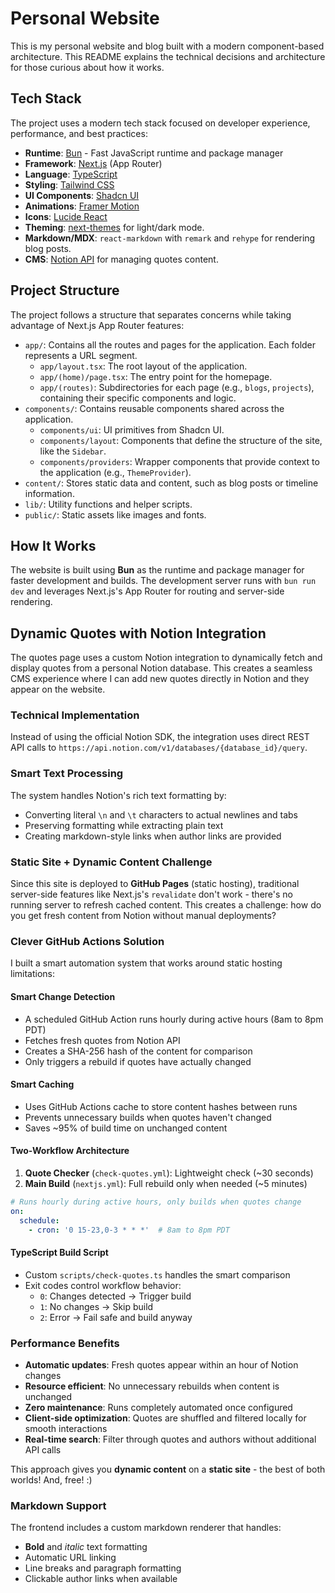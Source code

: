 # Personal Website

This is my personal website and blog built with a modern component-based architecture. This README explains the technical decisions and architecture for those curious about how it works.

## Tech Stack

The project uses a modern tech stack focused on developer experience, performance, and best practices:

-   **Runtime**: [Bun](https://bun.sh/) - Fast JavaScript runtime and package manager
-   **Framework**: [Next.js](https://nextjs.org/) (App Router)
-   **Language**: [TypeScript](https://www.typescriptlang.org/)
-   **Styling**: [Tailwind CSS](https://tailwindcss.com/)
-   **UI Components**: [Shadcn UI](https://ui.shadcn.com/)
-   **Animations**: [Framer Motion](https://www.framer.com/motion/)
-   **Icons**: [Lucide React](https://lucide.dev/)
-   **Theming**: [next-themes](https://github.com/pacocoursey/next-themes) for light/dark mode.
-   **Markdown/MDX**: `react-markdown` with `remark` and `rehype` for rendering blog posts.
-   **CMS**: [Notion API](https://developers.notion.com/) for managing quotes content.

## Project Structure

The project follows a structure that separates concerns while taking advantage of Next.js App Router features:

-   `app/`: Contains all the routes and pages for the application. Each folder represents a URL segment.
    -   `app/layout.tsx`: The root layout of the application.
    -   `app/(home)/page.tsx`: The entry point for the homepage.
    -   `app/(routes)`: Subdirectories for each page (e.g., `blogs`, `projects`), containing their specific components and logic.
-   `components/`: Contains reusable components shared across the application.
    -   `components/ui`: UI primitives from Shadcn UI.
    -   `components/layout`: Components that define the structure of the site, like the `Sidebar`.
    -   `components/providers`: Wrapper components that provide context to the application (e.g., `ThemeProvider`).
-   `content/`: Stores static data and content, such as blog posts or timeline information.
-   `lib/`: Utility functions and helper scripts.
-   `public/`: Static assets like images and fonts.

## How It Works

The website is built using **Bun** as the runtime and package manager for faster development and builds. The development server runs with `bun run dev` and leverages Next.js's App Router for routing and server-side rendering.

## Dynamic Quotes with Notion Integration

The quotes page uses a custom Notion integration to dynamically fetch and display quotes from a personal Notion database. This creates a seamless CMS experience where I can add new quotes directly in Notion and they appear on the website.

### Technical Implementation

Instead of using the official Notion SDK, the integration uses direct REST API calls to `https://api.notion.com/v1/databases/{database_id}/query`.


### Smart Text Processing

The system handles Notion's rich text formatting by:
- Converting literal `\n` and `\t` characters to actual newlines and tabs
- Preserving formatting while extracting plain text
- Creating markdown-style links when author links are provided

### Static Site + Dynamic Content Challenge

Since this site is deployed to **GitHub Pages** (static hosting), traditional server-side features like Next.js's `revalidate` don't work - there's no running server to refresh cached content. This creates a challenge: how do you get fresh content from Notion without manual deployments?

### Clever GitHub Actions Solution

I built a smart automation system that works around static hosting limitations:

#### **Smart Change Detection**
- A scheduled GitHub Action runs hourly during active hours (8am to 8pm PDT)
- Fetches fresh quotes from Notion API
- Creates a SHA-256 hash of the content for comparison
- Only triggers a rebuild if quotes have actually changed

#### **Smart Caching**
- Uses GitHub Actions cache to store content hashes between runs
- Prevents unnecessary builds when quotes haven't changed
- Saves ~95% of build time on unchanged content

#### **Two-Workflow Architecture**
1. **Quote Checker** (`check-quotes.yml`): Lightweight check (~30 seconds)
2. **Main Build** (`nextjs.yml`): Full rebuild only when needed (~5 minutes)

```yaml
# Runs hourly during active hours, only builds when quotes change
on:
  schedule:
    - cron: '0 15-23,0-3 * * *'  # 8am to 8pm PDT
```

#### **TypeScript Build Script**
- Custom `scripts/check-quotes.ts` handles the smart comparison
- Exit codes control workflow behavior:
  - `0`: Changes detected → Trigger build
  - `1`: No changes → Skip build  
  - `2`: Error → Fail safe and build anyway

### Performance Benefits

- **Automatic updates**: Fresh quotes appear within an hour of Notion changes
- **Resource efficient**: No unnecessary rebuilds when content is unchanged  
- **Zero maintenance**: Runs completely automated once configured
- **Client-side optimization**: Quotes are shuffled and filtered locally for smooth interactions
- **Real-time search**: Filter through quotes and authors without additional API calls

This approach gives you **dynamic content** on a **static site** - the best of both worlds! And, free! :)

### Markdown Support

The frontend includes a custom markdown renderer that handles:
- **Bold** and *italic* text formatting
- Automatic URL linking
- Line breaks and paragraph formatting
- Clickable author links when available

